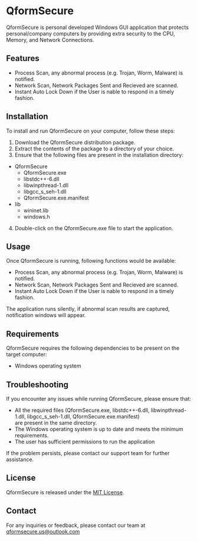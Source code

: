 # QformSecure

QformSecure is personal developed Windows GUI application that protects personal/company computers by providing extra security to the CPU, Memory, and Network Connections.

## Features

- Process Scan, any abnormal process (e.g. Trojan, Worm, Malware) is notified.
- Network Scan, Network Packages Sent and Recieved are scanned.
- Instant Auto Lock Down if the User is nable to respond in a timely fashion.

## Installation

To install and run QformSecure on your computer, follow these steps:

1. Download the QformSecure distribution package.
2. Extract the contents of the package to a directory of your choice.
3. Ensure that the following files are present in the installation directory:
+ QformSecure
   - QformSecure.exe
   - libstdc++-6.dll
   - libwinpthread-1.dll
   - libgcc_s_seh-1.dll
   - QformSecure.exe.manifest
+ lib
   - wininet.lib
   - windows.h
4. Double-click on the QformSecure.exe file to start the application.

## Usage

Once QformSecure is running, following functions would be available:

- Process Scan, any abnormal process (e.g. Trojan, Worm, Malware) is notified.
- Network Scan, Network Packages Sent and Recieved are scanned.
- Instant Auto Lock Down if the User is nable to respond in a timely fashion.

The application runs silently, if abnormal scan results are captured, notification windows will appear.

## Requirements

QformSecure requires the following dependencies to be present on the target computer:

- Windows operating system

## Troubleshooting

If you encounter any issues while running QformSecure, please ensure that:

- All the required files (QformSecure.exe, libstdc++-6.dll, libwinpthread-1.dll, libgcc_s_seh-1.dll, QformSecure.exe.manifest)    
are present in the same directory.
- The Windows operating system is up to date and meets the minimum requirements.
- The user has sufficient permissions to run the application

If the problem persists, please contact our support team for further assistance.

## License

QformSecure is released under the [MIT License](https://opensource.org/licenses/MIT).

## Contact

For any inquiries or feedback, please contact our team at qformsecure.us@outlook.com
